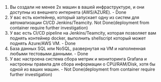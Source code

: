1. Вы создали не менее 2х машин в вашей инфраструктуре, и они доступны
из внешнего интернета (AWS/AZURE). - Done
2. У вас есть контейнер, который запускает одну из систем для
автоматизации CI/CD Jenkins/Teamcity. Not Done(deployment from container require further investigation)
3. У вас есть CI/CD pipeline на Jenkins/Teamcity, которая позволяет вам
поднять контейнер docker, выполнить shellscript который может поднять
Azure/AWS VM. - Done
4. База данных SQL или NoSQL, развернутая на VM и наполненная
любыми тестовыми данными. - Done
5. У вас настроена система сбора метрик и мониторинга Grafana и
настроены правила для сбора информации о CPU/RAM/Disk, хотя бы
одной из ваших машин. - Not Done(deployment from container require further investigation)
